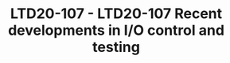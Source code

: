 ---
categories:
- ltd20
description: 'To join this session live please go to:<br><ul><li>YouTube: <a data-saferedirecturl="https://www.google.com/url?q=https://youtu.be/CCm7yC2rBP8&source=gmail&ust=1584709380421000&usg=AFQjCNFU25JEciO-bl3ZdJ9ygW7B-K7HFw"
  href="https://youtu.be/CCm7yC2rBP8" target="_blank">https://youtu.be/CCm7yC2rBP8</a></li><li>Zoom:
  <a data-saferedirecturl="https://www.google.com/url?q=https://zoom.us/j/448744842?pwd%3DUjRGTW9sT1pYUkJydHJ6K3E1d3lFZz09&source=gmail&ust=1584709380421000&usg=AFQjCNHerCbG47cOF-09Mck9wiy_WC35kA"
  href="https://zoom.us/j/448744842?pwd=UjRGTW9sT1pYUkJydHJ6K3E1d3lFZz09" target="_blank">https://zoom.us/j/448744842?pwd=UjRGTW9sT1pYUkJydHJ6K3E1d3lFZz09</a></li></ul>Description:
  <br><br>This session is about the last main developments on I/O control and I/O
  testing, in the upstream Linux kernel. In more detail, we will cover: the adoption
  of the BFQ I/O scheduler in new systems, the new developments in the comparison
  among BFQ and the new Linux I/O controllers, and the last developments in I/O testing
  within the LKFT project.'
image:
  featured: 'true'
  path: https://static.linaro.org/connect/ltd20/images/LTD20-107.png
session_id: LTD20-107
session_room: Track 2 [Tuesday]
session_slot:
  end_time: 2020-03-24 11:25
  start_time: 2020-03-24 11:00
session_speakers:
- speaker_bio: Paolo Valente is an Assistant Professor of Computer Science at the
    University of Modena and Reggio Emilia, Italy, and a collaborator of the Linaro
    engineering organization. Paolo\&#39;s main activities focus on scheduling algorithms
    for storage devices, transmission links and CPUs. In this respect, Paolo is the
    author of the last version of the BFQ I/O scheduler. BFQ entered the Linux kernel
    from 4.12, providing unprecedented low-latency and fairness guarantees. As for
    transmission links, Paolo is one of the authors of the QFQ packet scheduler, which
    has been in the Linux kernel until 3.7, after that it has been replaced by QFQ+,
    a faster variant defined and implemented by Paolo himself. Finally, Paolo has
    also defined and implemented other algorithms, part of which are now in FreeBSD,
    and has provided new theoretic results on multiprocessor scheduling.&lt;br&gt;
    &lt;br&gt;
  speaker_company: Linaro
  speaker_image: http://avatars.sched.co/a/4d/4896006/avatar.jpg.320x320px.jpg?065
  speaker_name: Paolo Valente
  speaker_position: Assistant professor
  speaker_role: attendee, speaker
session_track: Linux Kernel
tag: session
tags: Linux Kernel
title: LTD20-107 - LTD20-107 Recent developments in I/O control and testing
---